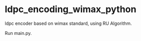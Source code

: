 # ldpc_encoding_wimax_python
ldpc encoder based on wimax standard, using RU Algorithm.

Run main.py.
